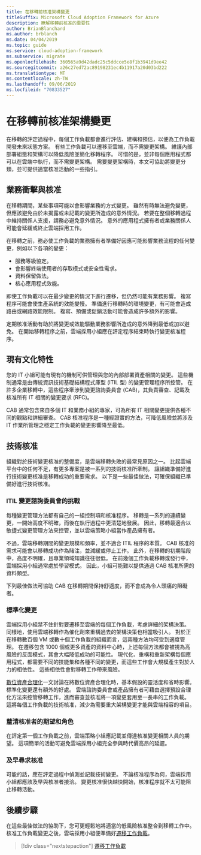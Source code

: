 ```yaml
---
title: 在移轉前核准架構變更
titleSuffix: Microsoft Cloud Adoption Framework for Azure
description: 瞭解移轉前核准的重要性
author: BrianBlanchard
ms.author: brblanch
ms.date: 04/04/2019
ms.topic: guide
ms.service: cloud-adoption-framework
ms.subservice: migrate
ms.openlocfilehash: 360565a9d42dadc25c5ddcce5e8f1b3941d9ee42
ms.sourcegitcommit: a26c27ed72ac89198231ec4b11917a20d03bd222
ms.translationtype: MT
ms.contentlocale: zh-TW
ms.lasthandoff: 09/06/2019
ms.locfileid: "70833527"
---
```

# <a name="approve-architecture-changes-before-migration"></a>在移轉前核准架構變更

在移轉的評定過程中，每個工作負載都會進行評估、建構和預估，以便為工作負載開發未來狀態方案。 有些工作負載可以遷移至雲端，而不需變更架構。 維護內部部署組態和架構可以降低風險並簡化移轉程序。 可惜的是，並非每個應用程式都可以在雲端中執行，而不需變更架構。 需要變更架構時，本文可協助將變更分類，並可提供適當核准活動的一些指引。

## <a name="business-impact-and-approval"></a>業務衝擊與核准

在移轉期間，某些事項可能以會影響業務的方式變更。 雖然有時無法避免變更，但應該避免由於未揭露或未記載的變更所造成的意外情況。 若要在整個移轉過程中維持關係人支援，請務必避免意外情況。 意外的應用程式擁有者或業務關係人可能會延緩或終止雲端採用工作。

在移轉之前，務必使工作負載的業務擁有者準備好因應可能影響業務流程的任何變更，例如以下各項的變更：

- 服務等級協定。
- 會影響終端使用者的存取模式或安全性需求。
- 資料保留做法。
- 核心應用程式效能。

即使工作負載可以在最少變更的情況下進行遷移，但仍然可能有業務影響。 複寫程序可能會使生產系統的效能變慢。 準備進行移轉時的環境變更，有可能會造成路由或網路效能限制。 複寫、預備或促銷活動可能會造成許多額外的影響。

定期核准活動有助於將變更或效能驅動業務影響所造成的意外降到最低或加以避免。 在開始移轉程序之前，雲端採用小組應在評定程序結束時執行變更核准程序。

## <a name="existing-culture"></a>現有文化特性

您的 IT 小組可能有現有的機制可供管理與您的內部部署資產相關的變更。 這些機制通常是由傳統資訊技術基礎結構程式庫型 (ITIL 型) 的變更管理程序所控管。 在許多企業移轉中，這些程序牽涉到變更諮詢委員會 (CAB)，其負責審查、記載及核准所有 IT 相關的變更要求 (RFC)。

CAB 通常包含來自多個 IT 和業務小組的專家，可為所有 IT 相關變更提供各種不同的觀點和詳細審查。 CAB 核准程序是一種經證實的方法，可降低風險並將涉及 IT 作業所管理之穩定工作負載的變更影響降至最低。

## <a name="technical-approval"></a>技術核准

組織對於技術變更核准的整備度，是雲端移轉失敗的最常見原因之一。 比起雲端平台中的任何不足，有更多專案是被一系列的技術核准所牽制。 讓組織準備好進行技術變更核准是移轉成功的重要需求。 以下是一些最佳做法，可確保組織已準備好進行技術核准。

### <a name="itil-change-advisory-board-challenges"></a>ITIL 變更諮詢委員會的挑戰

每種變更管理方法都有自己的一組控制項和核准程序。 移轉是一系列的連續變更，一開始高度不明確，而後在執行過程中更清楚地發展。 因此，移轉最適合以敏捷式變更管理方法來控管，並以雲端策略小組當作產品擁有者。

不過，雲端移轉期間的變更規模和頻率，並不適合 ITIL 程序的本質。 CAB 核准的需求可能會以移轉成功作為賭注，並減緩或停止工作。 此外，在移轉的初期階段中，高度不明確，且專業領域知識往往很低。 在前幾個工作負載移轉或發行中，雲端採用小組通常處於學習模式。 因此，小組可能難以提供通過 CAB 核准所需的資料類型。

下列最佳做法可協助 CAB 在移轉期間保持舒適度，而不會成為令人頭痛的阻礙者。

### <a name="standardize-change"></a>標準化變更

雲端採用小組禁不住針對要遷移至雲端的每個工作負載，考慮詳細的架構決策。 同樣地，使用雲端移轉作為催化劑來重構過去的架構決策也相當吸引人。 對於正在移轉數百個 VM 或數十個工作負載的組織而言，這兩種方法均可受到適度管理。 在遷移包含 1000 個或更多資產的資料中心時，上述每個方法都會被視為高風險的反面模式，其會大幅降低成功的可能性。 現代化、重構和重新架構每個應用程式，都需要不同的技能集和各種不同的變更，而這些工作會大規模產生對於人力的相依性。 這些相依性會對移轉工作帶來風險。

[數位資產合理化](../../../digital-estate/rationalize.md)一文討論在將數位資產合理化時，基本假設的靈活度和省時影響。 標準化變更還有額外的好處。 雲端諮詢委員會或產品擁有者可藉由選擇預設合理化方法來控管移轉工作，進而審查並核准將一項變更套用至一長串的工作負載。 這將每個工作負載的技術核准，減少為需要重大架構變更才能與雲端相容的項目。

### <a name="clarify-expectations-and-roles-of-approvers"></a>釐清核准者的期望和角色

在評定第一個工作負載之前，雲端策略小組應記載並傳達核准變更相關人員的期望。 這項簡單的活動可避免雲端採用小組完全參與時代價高昂的延遲。

### <a name="seek-approval-early"></a>及早尋求核准

可能的話，應在評定過程中偵測並記載技術變更。 不論核准程序為何，雲端採用小組都應該及早與核准者接洽。 變更核准很快越快開始，核准程序就不太可能阻止移轉活動。

## <a name="next-steps"></a>後續步驟

在這些最佳做法的協助下，您可更輕鬆地將適當的低風險核准整合到移轉工作中。 核准工作負載變更之後，雲端採用小組便準備好[遷移工作負載](../migrate/index.md)。

> [!div class="nextstepaction"]
> [遷移工作負載](../migrate/index.md)
